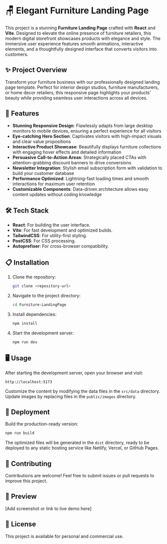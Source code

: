 # 🪑 Elegant Furniture Landing Page

This project is a stunning **Furniture Landing Page** crafted with **React** and **Vite**. Designed to elevate the online presence of furniture retailers, this modern digital storefront showcases products with elegance and style. The immersive user experience features smooth animations, interactive elements, and a thoughtfully designed interface that converts visitors into customers.

## ✨ Project Overview

Transform your furniture business with our professionally designed landing page template. Perfect for interior design studios, furniture manufacturers, or home decor retailers, this responsive page highlights your products' beauty while providing seamless user interactions across all devices.

## 🚀 Features
- **Stunning Responsive Design**: Flawlessly adapts from large desktop monitors to mobile devices, ensuring a perfect experience for all visitors
- **Eye-catching Hero Section**: Captivates visitors with high-impact visuals and clear value propositions
- **Interactive Product Showcase**: Beautifully displays furniture collections with engaging hover effects and detailed information
- **Persuasive Call-to-Action Areas**: Strategically placed CTAs with attention-grabbing discount banners to drive conversions
- **Newsletter Integration**: Stylish email subscription form with validation to build your customer database
- **Performance Optimized**: Lightning-fast loading times and smooth interactions for maximum user retention
- **Customizable Components**: Data-driven architecture allows easy content updates without coding knowledge

## 🛠️ Tech Stack
- **React**: For building the user interface.
- **Vite**: For fast development and optimized builds.
- **TailwindCSS**: For utility-first styling.
- **PostCSS**: For CSS processing.
- **Autoprefixer**: For cross-browser compatibility.

## 📋 Installation
1. Clone the repository:
   ```bash
   git clone <repository-url>
   ```
2. Navigate to the project directory:
   ```bash
   cd Furniture-LandingPage
   ```
3. Install dependencies:
   ```bash
   npm install
   ```
4. Start the development server:
   ```bash
   npm run dev
   ```

## 🖥️ Usage
After starting the development server, open your browser and visit:
```
http://localhost:5173
```

Customize the content by modifying the data files in the `src/data` directory. Update images by replacing files in the `public/images` directory.

## 🚢 Deployment
Build the production-ready version:
```bash
npm run build
```

The optimized files will be generated in the `dist` directory, ready to be deployed to any static hosting service like Netlify, Vercel, or GitHub Pages.

## 🤝 Contributing
Contributions are welcome! Feel free to submit issues or pull requests to improve this project.

## 📸 Preview
[Add screenshot or link to live demo here]

## 📝 License
This project is available for personal and commercial use.
